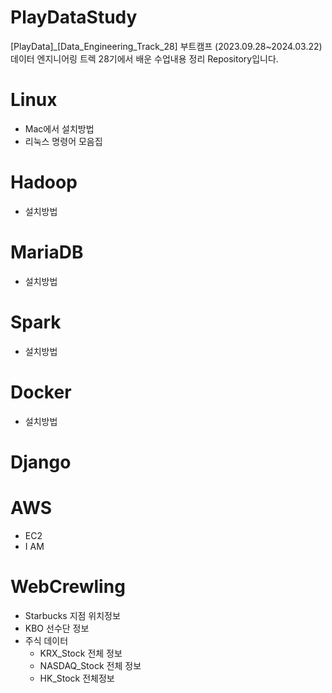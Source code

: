 # PlayDataStudy
[PlayData]_[Data_Engineering_Track_28] 부트캠프 (2023.09.28~2024.03.22)
데이터 엔지니어링 트렉 28기에서 배운 수업내용 정리 Repository입니다.

# Linux
* Mac에서 설치방법
* 리눅스 명령어 모음집

# Hadoop
* 설치방법

# MariaDB
* 설치방법

# Spark
* 설치방법

# Docker
* 설치방법

# Django

# AWS
* EC2
* I AM

# WebCrewling
* Starbucks 지점 위치정보
* KBO 선수단 정보
* 주식 데이터 
    * KRX_Stock 전체 정보
    * NASDAQ_Stock 전체 정보
    * HK_Stock 전체정보
